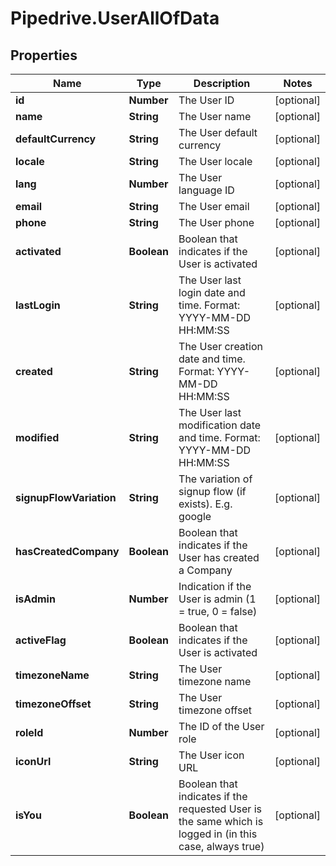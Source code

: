 # Pipedrive.UserAllOfData

## Properties

Name | Type | Description | Notes
------------ | ------------- | ------------- | -------------
**id** | **Number** | The User ID | [optional] 
**name** | **String** | The User name | [optional] 
**defaultCurrency** | **String** | The User default currency | [optional] 
**locale** | **String** | The User locale | [optional] 
**lang** | **Number** | The User language ID | [optional] 
**email** | **String** | The User email | [optional] 
**phone** | **String** | The User phone | [optional] 
**activated** | **Boolean** | Boolean that indicates if the User is activated | [optional] 
**lastLogin** | **String** | The User last login date and time. Format: YYYY-MM-DD HH:MM:SS | [optional] 
**created** | **String** | The User creation date and time. Format: YYYY-MM-DD HH:MM:SS | [optional] 
**modified** | **String** | The User last modification date and time. Format: YYYY-MM-DD HH:MM:SS | [optional] 
**signupFlowVariation** | **String** | The variation of signup flow (if exists). E.g. google | [optional] 
**hasCreatedCompany** | **Boolean** | Boolean that indicates if the User has created a Company | [optional] 
**isAdmin** | **Number** | Indication if the User is admin (1 &#x3D; true, 0 &#x3D; false) | [optional] 
**activeFlag** | **Boolean** | Boolean that indicates if the User is activated | [optional] 
**timezoneName** | **String** | The User timezone name | [optional] 
**timezoneOffset** | **String** | The User timezone offset | [optional] 
**roleId** | **Number** | The ID of the User role | [optional] 
**iconUrl** | **String** | The User icon URL | [optional] 
**isYou** | **Boolean** | Boolean that indicates if the requested User is the same which is logged in (in this case, always true) | [optional] 


